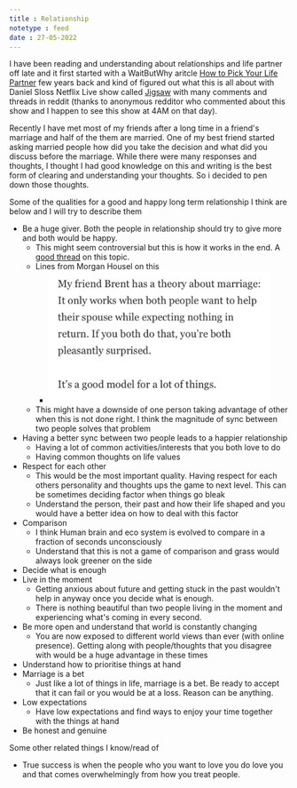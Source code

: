 ```yaml
---
title : Relationship
notetype : feed
date : 27-05-2022
---
```


I have been reading and understanding about relationships and life partner off late and it first started with a WaitButWhy aritcle [How to Pick Your Life Partner](https://waitbutwhy.com/2014/02/pick-life-partner.html) few years back and kind of figured out what this is all about with Daniel Sloss Netflix Live show called [Jigsaw](https://www.netflix.com/in/title/80223685) with many comments and threads in reddit (thanks to anonymous redditor who commented about this show and I happen to see this show at 4AM on that day). 


Recently I have met most of my friends after a long time in a friend's marriage and half of the them are married. One of my best friend started asking married people how did you take the decision and what did you discuss before the marriage. While there were many responses and thoughts, I thought I had good knowledge on this and writing is the best form of clearing and understanding your thoughts. So i decided to pen down those thoughts.

Some of the qualities for a good and happy long term relationship I think are below and I will try to describe them 

- Be a huge giver. Both the people in relationship should try to give more and both would be happy. 
	- This might seem controversial but this is how it works in the end. A [good thread](https://twitter.com/shaanvp/status/1429496148297883656)  on this topic. 
	- Lines from Morgan Housel on this
		- <img src="/assets/img/morgan_marriage.jpeg" width="400">
	- This might have a downside of one person taking advantage of other when this is not done right. I think the magnitude of sync between two people solves that problem
- Having a better sync between two people leads to a happier relationship
	- Having a lot of common activities/interests that you both love to do
	- Having common thoughts on life values
- Respect for each other
	- This would be the most important quality. Having respect for each others personality and thoughts ups the game to next level. This can be sometimes deciding factor when things go bleak
	- Understand the person, their past and how their life shaped and you would have a better idea on how to deal with this factor 
- Comparison
	- I think Human brain and eco system is evolved to compare in a fraction of seconds unconsciously 
	- Understand that this is not a game of comparison and grass would always look greener on the side
- Decide what is enough 
- Live in the moment
	- Getting anxious about future and getting stuck in the past wouldn't help in anyway once you decide what is enough. 
	- There is nothing beautiful than two people living in the moment and experiencing what's coming in every second.
- Be more open and understand that world is constantly changing 
	- You are now exposed to different world views than ever (with online presence). Getting along with people/thoughts that you disagree with would be a huge advantage in these times
- Understand how to prioritise things at hand
- Marriage is a bet
	- Just like a lot of things in life, marriage is a bet. Be ready to accept that it can fail or you would be at a loss. Reason can be anything. 
- Low expectations
	- Have low expectations and find ways to enjoy your time together with the things at hand
- Be honest and genuine 



Some other related things I know/read of

- True success is when the people who you want to love you do love you and that comes overwhelmingly from how you treat people. 
